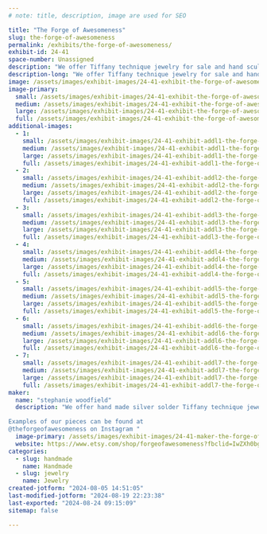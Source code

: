 ```yaml
---
# note: title, description, image are used for SEO

title: "The Forge of Awesomeness"
slug: the-forge-of-awesomeness
permalink: /exhibits/the-forge-of-awesomeness/
exhibit-id: 24-41
space-number: Unassigned
description: "We offer Tiffany technique jewelry for sale and hand sculpted pieces."
description-long: "We offer Tiffany technique jewelry for sale and hand sculpted pieces. We would have photo detailing the step to using this old jewelry making technique and suggestions on how to start making your own pieces."
image: /assets/images/exhibit-images/24-41-exhibit-the-forge-of-awesomeness-img-20240726-160714-295-large.jpg
image-primary: 
  small: /assets/images/exhibit-images/24-41-exhibit-the-forge-of-awesomeness-img-20240726-160714-295-small.jpg
  medium: /assets/images/exhibit-images/24-41-exhibit-the-forge-of-awesomeness-img-20240726-160714-295-medium.jpg
  large: /assets/images/exhibit-images/24-41-exhibit-the-forge-of-awesomeness-img-20240726-160714-295-large.jpg
  full: /assets/images/exhibit-images/24-41-exhibit-the-forge-of-awesomeness-img-20240726-160714-295-full.jpg
additional-images: 
  - 1:
    small: /assets/images/exhibit-images/24-41-exhibit-addl1-the-forge-of-awesomeness-img-20240714-154105-472-small.jpg
    medium: /assets/images/exhibit-images/24-41-exhibit-addl1-the-forge-of-awesomeness-img-20240714-154105-472-medium.jpg
    large: /assets/images/exhibit-images/24-41-exhibit-addl1-the-forge-of-awesomeness-img-20240714-154105-472-large.jpg
    full: /assets/images/exhibit-images/24-41-exhibit-addl1-the-forge-of-awesomeness-img-20240714-154105-472-full.jpg
  - 2:
    small: /assets/images/exhibit-images/24-41-exhibit-addl2-the-forge-of-awesomeness-pxl-20240505-145233022-small.jpg
    medium: /assets/images/exhibit-images/24-41-exhibit-addl2-the-forge-of-awesomeness-pxl-20240505-145233022-medium.jpg
    large: /assets/images/exhibit-images/24-41-exhibit-addl2-the-forge-of-awesomeness-pxl-20240505-145233022-large.jpg
    full: /assets/images/exhibit-images/24-41-exhibit-addl2-the-forge-of-awesomeness-pxl-20240505-145233022-full.jpg
  - 3:
    small: /assets/images/exhibit-images/24-41-exhibit-addl3-the-forge-of-awesomeness-pxl-20240622-153958216-small.jpg
    medium: /assets/images/exhibit-images/24-41-exhibit-addl3-the-forge-of-awesomeness-pxl-20240622-153958216-medium.jpg
    large: /assets/images/exhibit-images/24-41-exhibit-addl3-the-forge-of-awesomeness-pxl-20240622-153958216-large.jpg
    full: /assets/images/exhibit-images/24-41-exhibit-addl3-the-forge-of-awesomeness-pxl-20240622-153958216-full.jpg
  - 4:
    small: /assets/images/exhibit-images/24-41-exhibit-addl4-the-forge-of-awesomeness-pxl-20240623-125237321-small.jpg
    medium: /assets/images/exhibit-images/24-41-exhibit-addl4-the-forge-of-awesomeness-pxl-20240623-125237321-medium.jpg
    large: /assets/images/exhibit-images/24-41-exhibit-addl4-the-forge-of-awesomeness-pxl-20240623-125237321-large.jpg
    full: /assets/images/exhibit-images/24-41-exhibit-addl4-the-forge-of-awesomeness-pxl-20240623-125237321-full.jpg
  - 5:
    small: /assets/images/exhibit-images/24-41-exhibit-addl5-the-forge-of-awesomeness-pxl-20240623-125550051-small.jpg
    medium: /assets/images/exhibit-images/24-41-exhibit-addl5-the-forge-of-awesomeness-pxl-20240623-125550051-medium.jpg
    large: /assets/images/exhibit-images/24-41-exhibit-addl5-the-forge-of-awesomeness-pxl-20240623-125550051-large.jpg
    full: /assets/images/exhibit-images/24-41-exhibit-addl5-the-forge-of-awesomeness-pxl-20240623-125550051-full.jpg
  - 6:
    small: /assets/images/exhibit-images/24-41-exhibit-addl6-the-forge-of-awesomeness-pxl-20240623-125646366-small.jpg
    medium: /assets/images/exhibit-images/24-41-exhibit-addl6-the-forge-of-awesomeness-pxl-20240623-125646366-medium.jpg
    large: /assets/images/exhibit-images/24-41-exhibit-addl6-the-forge-of-awesomeness-pxl-20240623-125646366-large.jpg
    full: /assets/images/exhibit-images/24-41-exhibit-addl6-the-forge-of-awesomeness-pxl-20240623-125646366-full.jpg
  - 7:
    small: /assets/images/exhibit-images/24-41-exhibit-addl7-the-forge-of-awesomeness-pxl-20240623-140535982-small.jpg
    medium: /assets/images/exhibit-images/24-41-exhibit-addl7-the-forge-of-awesomeness-pxl-20240623-140535982-medium.jpg
    large: /assets/images/exhibit-images/24-41-exhibit-addl7-the-forge-of-awesomeness-pxl-20240623-140535982-large.jpg
    full: /assets/images/exhibit-images/24-41-exhibit-addl7-the-forge-of-awesomeness-pxl-20240623-140535982-full.jpg
maker: 
  name: "stephanie woodfield"
  description: "We offer hand made silver solder Tiffany technique jewelry and hand sculpted clay jewelry with fantasy, nerdy and mythological themes.

Examples of our pieces can be found at 
@theforgeofawesomeness on Instagram "
  image-primary: /assets/images/exhibit-images/24-41-maker-the-forge-of-awesomeness-fb-img-1722882651789-medium.jpg
  website: https://www.etsy.com/shop/forgeofawesomeness?fbclid=IwZXh0bgNhZW0CMTEAAR3p4Eo-si3Or86SuHyZ1CfDYrAFleuDgCqvpjj4fEgzecMFaVgQXyOFndE_aem_gBbidyTmKFtbboQfhBJ_Cg
categories: 
  - slug: handmade
    name: Handmade
  - slug: jewelry
    name: Jewelry
created-jotform: "2024-08-05 14:51:05"
last-modified-jotform: "2024-08-19 22:23:38"
last-exported: "2024-08-24 09:15:09"
sitemap: false

---
```

